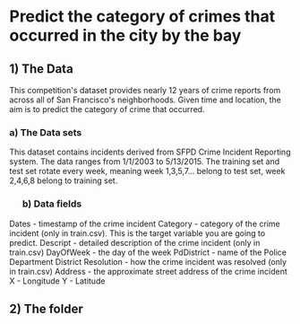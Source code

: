 # Predict the category of crimes that occurred in the city by the bay 

## 1) The Data

This competition's dataset provides nearly 12 years of crime reports from across all of San Francisco's neighborhoods. Given time and location, the aim is to predict the category of crime that occurred.

### a) The Data sets

This dataset contains incidents derived from SFPD Crime Incident Reporting system. The data ranges from 1/1/2003 to 5/13/2015. The training set and test set rotate every week, meaning week 1,3,5,7... belong to test set, week 2,4,6,8 belong to training set. 

### &nbsp;&nbsp;&nbsp;&nbsp;&nbsp;&nbsp;b) Data fields

Dates - timestamp of the crime incident
Category - category of the crime incident (only in train.csv). This is the target variable you are going to predict.
Descript - detailed description of the crime incident (only in train.csv)
DayOfWeek - the day of the week
PdDistrict - name of the Police Department District
Resolution - how the crime incident was resolved (only in train.csv)
Address - the approximate street address of the crime incident 
X - Longitude
Y - Latitude

## 2) The folder

